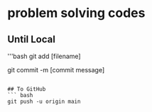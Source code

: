 # problem solving codes

## Until Local

'''bash
git add [filename]

git commit -m [commit message]
```

## To GitHub
``` bash
git push -u origin main
```

